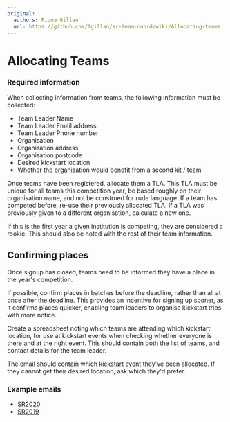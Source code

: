 ```yaml
---
original:
  authors: Fiona Gillan
  url: https://github.com/fgillan/sr-team-coord/wiki/Allocating-teams
---
```


# Allocating Teams

### Required information

When collecting information from teams, the following information must be collected:

  * Team Leader Name
  * Team Leader Email address
  * Team Leader Phone number
  * Organisation
  * Organisation address
  * Organisation postcode
  * Desired kickstart location
  * Whether the organisation would benefit from a second kit / team

Once teams have been registered, allocate them a TLA. This TLA must be unique for all teams this competition year, be based roughly on their organisation name, and not be construed for rude language. If a team has competed before, re-use their previously allocated TLA. If a TLA was previously given to a different organisation, calculate a new one.

If this is the first year a given institution is competing, they are considered a rookie. This should also be noted with the rest of their team information.

## Confirming places

Once signup has closed, teams need to be informed they have a place in the year's competition.

If possible, confirm places in batches before the deadline, rather than all at once after the deadline. This provides an incentive for signing up sooner, as it confirms places quicker, enabling team leaders to organise kickstart trips with more notice.

Create a spreadsheet noting which teams are attending which kickstart location, for use at kickstart events when checking whether everyone is there and at the right event. This should contain both the list of teams, and contact details for the team leader.

The email should contain which [kickstart](./kickstart.md) event they've been allocated. If they cannot get their desired location, ask which they'd prefer.

### Example emails

* [SR2020](https://github.com/srobo/team-emails/blob/master/SR2020/2019-09-25-confirm-competition-place.md)
* [SR2019](https://github.com/srobo/team-emails/blob/master/SR2019/2018-10-10-place-confirmation.md)
